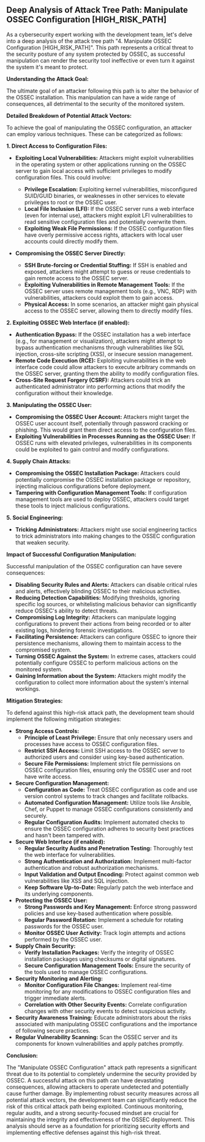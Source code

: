 ## Deep Analysis of Attack Tree Path: Manipulate OSSEC Configuration [HIGH_RISK_PATH]

As a cybersecurity expert working with the development team, let's delve into a deep analysis of the attack tree path "4. Manipulate OSSEC Configuration [HIGH_RISK_PATH]". This path represents a critical threat to the security posture of any system protected by OSSEC, as successful manipulation can render the security tool ineffective or even turn it against the system it's meant to protect.

**Understanding the Attack Goal:**

The ultimate goal of an attacker following this path is to alter the behavior of the OSSEC installation. This manipulation can have a wide range of consequences, all detrimental to the security of the monitored system.

**Detailed Breakdown of Potential Attack Vectors:**

To achieve the goal of manipulating the OSSEC configuration, an attacker can employ various techniques. These can be categorized as follows:

**1. Direct Access to Configuration Files:**

* **Exploiting Local Vulnerabilities:**  Attackers might exploit vulnerabilities in the operating system or other applications running on the OSSEC server to gain local access with sufficient privileges to modify configuration files. This could involve:
    * **Privilege Escalation:** Exploiting kernel vulnerabilities, misconfigured SUID/GUID binaries, or weaknesses in other services to elevate privileges to root or the OSSEC user.
    * **Local File Inclusion (LFI):** If the OSSEC server runs a web interface (even for internal use), attackers might exploit LFI vulnerabilities to read sensitive configuration files and potentially overwrite them.
    * **Exploiting Weak File Permissions:** If the OSSEC configuration files have overly permissive access rights, attackers with local user accounts could directly modify them.

* **Compromising the OSSEC Server Directly:**
    * **SSH Brute-forcing or Credential Stuffing:** If SSH is enabled and exposed, attackers might attempt to guess or reuse credentials to gain remote access to the OSSEC server.
    * **Exploiting Vulnerabilities in Remote Management Tools:** If the OSSEC server uses remote management tools (e.g., VNC, RDP) with vulnerabilities, attackers could exploit them to gain access.
    * **Physical Access:** In some scenarios, an attacker might gain physical access to the OSSEC server, allowing them to directly modify files.

**2. Exploiting OSSEC Web Interface (if enabled):**

* **Authentication Bypass:** If the OSSEC installation has a web interface (e.g., for management or visualization), attackers might attempt to bypass authentication mechanisms through vulnerabilities like SQL injection, cross-site scripting (XSS), or insecure session management.
* **Remote Code Execution (RCE):**  Exploiting vulnerabilities in the web interface code could allow attackers to execute arbitrary commands on the OSSEC server, granting them the ability to modify configuration files.
* **Cross-Site Request Forgery (CSRF):** Attackers could trick an authenticated administrator into performing actions that modify the configuration without their knowledge.

**3. Manipulating the OSSEC User:**

* **Compromising the OSSEC User Account:**  Attackers might target the OSSEC user account itself, potentially through password cracking or phishing. This would grant them direct access to the configuration files.
* **Exploiting Vulnerabilities in Processes Running as the OSSEC User:** If OSSEC runs with elevated privileges, vulnerabilities in its components could be exploited to gain control and modify configurations.

**4. Supply Chain Attacks:**

* **Compromising the OSSEC Installation Package:**  Attackers could potentially compromise the OSSEC installation package or repository, injecting malicious configurations before deployment.
* **Tampering with Configuration Management Tools:** If configuration management tools are used to deploy OSSEC, attackers could target these tools to inject malicious configurations.

**5. Social Engineering:**

* **Tricking Administrators:** Attackers might use social engineering tactics to trick administrators into making changes to the OSSEC configuration that weaken security.

**Impact of Successful Configuration Manipulation:**

Successful manipulation of the OSSEC configuration can have severe consequences:

* **Disabling Security Rules and Alerts:** Attackers can disable critical rules and alerts, effectively blinding OSSEC to their malicious activities.
* **Reducing Detection Capabilities:**  Modifying thresholds, ignoring specific log sources, or whitelisting malicious behavior can significantly reduce OSSEC's ability to detect threats.
* **Compromising Log Integrity:** Attackers can manipulate logging configurations to prevent their actions from being recorded or to alter existing logs, hindering forensic investigations.
* **Facilitating Persistence:** Attackers can configure OSSEC to ignore their persistence mechanisms, allowing them to maintain access to the compromised system.
* **Turning OSSEC Against the System:** In extreme cases, attackers could potentially configure OSSEC to perform malicious actions on the monitored system.
* **Gaining Information about the System:** Attackers might modify the configuration to collect more information about the system's internal workings.

**Mitigation Strategies:**

To defend against this high-risk attack path, the development team should implement the following mitigation strategies:

* **Strong Access Controls:**
    * **Principle of Least Privilege:** Ensure that only necessary users and processes have access to OSSEC configuration files.
    * **Restrict SSH Access:** Limit SSH access to the OSSEC server to authorized users and consider using key-based authentication.
    * **Secure File Permissions:**  Implement strict file permissions on OSSEC configuration files, ensuring only the OSSEC user and root have write access.
* **Secure Configuration Management:**
    * **Configuration as Code:** Treat OSSEC configuration as code and use version control systems to track changes and facilitate rollbacks.
    * **Automated Configuration Management:** Utilize tools like Ansible, Chef, or Puppet to manage OSSEC configurations consistently and securely.
    * **Regular Configuration Audits:** Implement automated checks to ensure the OSSEC configuration adheres to security best practices and hasn't been tampered with.
* **Secure Web Interface (if enabled):**
    * **Regular Security Audits and Penetration Testing:**  Thoroughly test the web interface for vulnerabilities.
    * **Strong Authentication and Authorization:** Implement multi-factor authentication and robust authorization mechanisms.
    * **Input Validation and Output Encoding:** Protect against common web vulnerabilities like XSS and SQL injection.
    * **Keep Software Up-to-Date:** Regularly patch the web interface and its underlying components.
* **Protecting the OSSEC User:**
    * **Strong Passwords and Key Management:** Enforce strong password policies and use key-based authentication where possible.
    * **Regular Password Rotation:** Implement a schedule for rotating passwords for the OSSEC user.
    * **Monitor OSSEC User Activity:**  Track login attempts and actions performed by the OSSEC user.
* **Supply Chain Security:**
    * **Verify Installation Packages:**  Verify the integrity of OSSEC installation packages using checksums or digital signatures.
    * **Secure Configuration Management Tools:**  Ensure the security of the tools used to manage OSSEC configurations.
* **Security Monitoring and Alerting:**
    * **Monitor Configuration File Changes:** Implement real-time monitoring for any modifications to OSSEC configuration files and trigger immediate alerts.
    * **Correlation with Other Security Events:** Correlate configuration changes with other security events to detect suspicious activity.
* **Security Awareness Training:** Educate administrators about the risks associated with manipulating OSSEC configurations and the importance of following secure practices.
* **Regular Vulnerability Scanning:** Scan the OSSEC server and its components for known vulnerabilities and apply patches promptly.

**Conclusion:**

The "Manipulate OSSEC Configuration" attack path represents a significant threat due to its potential to completely undermine the security provided by OSSEC. A successful attack on this path can have devastating consequences, allowing attackers to operate undetected and potentially cause further damage. By implementing robust security measures across all potential attack vectors, the development team can significantly reduce the risk of this critical attack path being exploited. Continuous monitoring, regular audits, and a strong security-focused mindset are crucial for maintaining the integrity and effectiveness of the OSSEC deployment. This analysis should serve as a foundation for prioritizing security efforts and implementing effective defenses against this high-risk threat.
